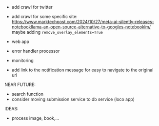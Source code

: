 - add crawl for twitter
- add crawl for some specific site: https://www.marktechpost.com/2024/10/27/meta-ai-silently-releases-notebookllama-an-open-source-alternative-to-googles-notebooklm/
  maybe adding `remove_overlay_elements=True`

- web app
- error handler processor
- monitoring

- add link to the notification message for easy to navigate to the original url

NEAR FUTURE:

- search function
- consider moving submission service to db service (loco app)

IDEAS:

- process image, book,...

